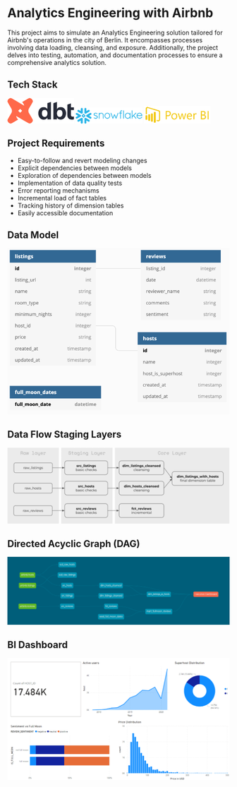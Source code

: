 # Analytics Engineering with Airbnb

This project aims to simulate an Analytics Engineering solution tailored for Airbnb's operations in the city of Berlin. It encompasses processes involving data loading, cleansing, and exposure. Additionally, the project delves into testing, automation, and documentation processes to ensure a comprehensive analytics solution.

## Tech Stack

<p align="left">
  <img src="assets/dbt-logo.png" alt="dbt - Data Build Tool" width="30%" />
  <img src="assets/snowflake-logo.png" alt="SnowFlake Data Warehouse" width="30%" />
  <img src="assets/powerbi-logo.png" alt="Power BI" width="30%" />
</p>

## Project Requirements

- Easy-to-follow and revert modeling changes
- Explicit dependencies between models
- Exploration of dependencies between models
- Implementation of data quality tests
- Error reporting mechanisms
- Incremental load of fact tables
- Tracking history of dimension tables
- Easily accessible documentation

## Data Model

![Data Model](assets/input_schema.png)

## Data Flow Staging Layers

![Data Flow Staging Layers](assets/data-flow-progress.png)

## Directed Acyclic Graph (DAG)

![DAG](assets/dbt-solution-dag.png)

## BI Dashboard

![BI Dashboard](assets/powerbi-report.png)
